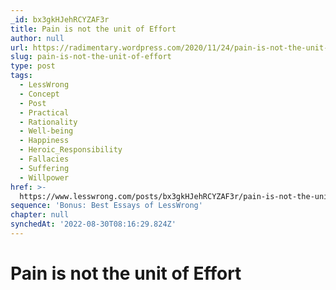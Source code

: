 ```yaml
---
_id: bx3gkHJehRCYZAF3r
title: Pain is not the unit of Effort
author: null
url: https://radimentary.wordpress.com/2020/11/24/pain-is-not-the-unit-of-effort/
slug: pain-is-not-the-unit-of-effort
type: post
tags:
  - LessWrong
  - Concept
  - Post
  - Practical
  - Rationality
  - Well-being
  - Happiness
  - Heroic_Responsibility
  - Fallacies
  - Suffering
  - Willpower
href: >-
  https://www.lesswrong.com/posts/bx3gkHJehRCYZAF3r/pain-is-not-the-unit-of-effort
sequence: 'Bonus: Best Essays of LessWrong'
chapter: null
synchedAt: '2022-08-30T08:16:29.824Z'
---
```

# Pain is not the unit of Effort

